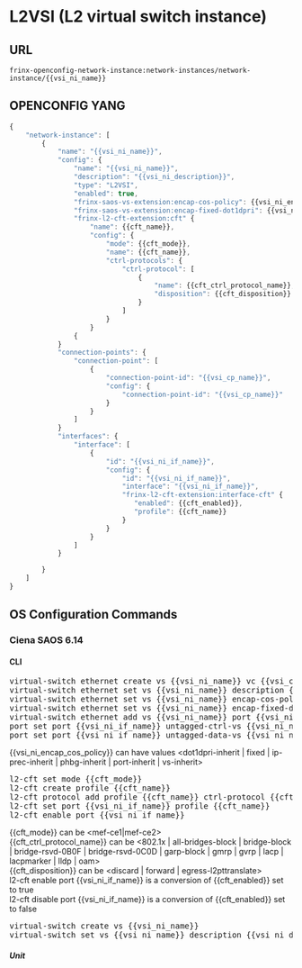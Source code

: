 # L2VSI (L2 virtual switch instance)

## URL

```
frinx-openconfig-network-instance:network-instances/network-instance/{{vsi_ni_name}}
```

## OPENCONFIG YANG

```javascript
{
    "network-instance": [
        {
            "name": "{{vsi_ni_name}}",
            "config": {
                "name": "{{vsi_ni_name}}",
                "description": "{{vsi_ni_description}}",
                "type": "L2VSI",
                "enabled": true,
                "frinx-saos-vs-extension:encap-cos-policy": {{vsi_ni_encap_cos_policy}},
                "frinx-saos-vs-extension:encap-fixed-dot1dpri": {{vsi_ni_encap_fixed_dot1dpri}},
                "frinx-l2-cft-extension:cft" {
                    "name": {{cft_name}},
                    "config": {
                        "mode": {{cft_mode}},
                        "name": {{cft_name}},
                        "ctrl-protocols": {
                            "ctrl-protocol": [
                                {
                                    "name": {{cft_ctrl_protocol_name}},
                                    "disposition": {{cft_disposition}}
                                }
                            ]
                        }
                    }
                {
            }
            "connection-points": {
                "connection-point": [
                    {
                        "connection-point-id": "{{vsi_cp_name}}",
                        "config": {
                            "connection-point-id": "{{vsi_cp_name}}"
                        } 
                    }
                ]
            }
            "interfaces": {
                "interface": [
                    {
                        "id": "{{vsi_ni_if_name}}",
                        "config": {
                            "id": "{{vsi_ni_if_name}}",
                            "interface": "{{vsi_ni_if_name}}",
                            "frinx-l2-cft-extension:interface-cft" {
                               "enabled": {{cft_enabled}},
                               "profile": {{cft_name}}
                            }
                        } 
                    }
                ]
            }

        }
    ]
}
```

## OS Configuration Commands

### Ciena SAOS 6.14

#### CLI

<pre>
virtual-switch ethernet create vs {{vsi_ni_name}} vc {{vsi_cp_name}}
virtual-switch ethernet set vs {{vsi_ni_name}} description {{vsi_ni_description}}
virtual-switch ethernet set vs {{vsi_ni_name}} encap-cos-policy {{vsi_ni_encap_cos_policy}}
virtual-switch ethernet set vs {{vsi_ni_name}} encap-fixed-dot1dpri {{vsi_ni_encap_fixed_dot1dpri}}
virtual-switch ethernet add vs {{vsi_ni_name}} port {{vsi_ni_if_name}}
port set port {{vsi_ni_if_name}} untagged-ctrl-vs {{vsi_ni_name}}
port set port {{vsi_ni_if_name}} untagged-data-vs {{vsi_ni_name}}
</pre>

{{vsi_ni_encap_cos_policy}} can have values <dot1dpri-inherit | fixed | ip-prec-inherit | phbg-inherit | port-inherit | vs-inherit>  

<pre>
l2-cft set mode {{cft_mode}}
l2-cft create profile {{cft_name}}
l2-cft protocol add profile {{cft_name}} ctrl-protocol {{cft_ctrl_protocol_name}} untagged-disposition {{cft_disposition}}
l2-cft set port {{vsi_ni_if_name}} profile {{cft_name}}
l2-cft enable port {{vsi_ni_if_name}}
</pre>

{{cft_mode}} can be <mef-ce1|mef-ce2>  
{{cft_ctrl_protocol_name}} can be <802.1x | all-bridges-block | 
bridge-block | bridge-rsvd-0B0F | bridge-rsvd-0C0D | garp-block | gmrp | gvrp | lacp | lacpmarker | lldp | oam>  
{{cft_disposition}} can be <discard | forward | egress-l2pttranslate>  
l2-cft enable port {{vsi_ni_if_name}} is a conversion of {{cft_enabled}} set to true  
l2-cft disable port {{vsi_ni_if_name}} is a conversion of {{cft_enabled}} set to false

<pre>
virtual-switch create vs {{vsi_ni_name}}
virtual-switch set vs {{vsi_ni_name}} description {{vsi_ni_description}}
</pre>

##### Unit

